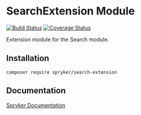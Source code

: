 # SearchExtension Module
[![Build Status](https://travis-ci.org/spryker/search-extension.svg)](https://travis-ci.org/spryker/search-extension)
[![Coverage Status](https://coveralls.io/repos/github/spryker/search-extension/badge.svg)](https://coveralls.io/github/spryker/search-extension)

Extension module for the Search module.

## Installation

```
composer require spryker/search-extension
```

## Documentation

[Spryker Documentation](https://academy.spryker.com/developing_with_spryker/module_guide/modules.html)
